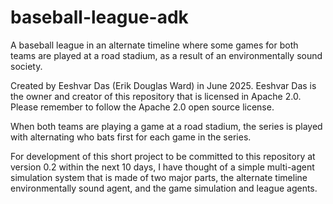 # baseball-league-adk
A baseball league in an alternate timeline where some games for both teams are played at a road stadium, as a result of an environmentally sound society.

Created by Eeshvar Das (Erik Douglas Ward) in June 2025. Eeshvar Das is the owner and creator of this repository that is licensed in Apache 2.0. Please remember to follow the Apache 2.0 open source license.

When both teams are playing a game at a road stadium, the series is played with alternating who bats first for each game in the series.

For development of this short project to be committed to this repository at version 0.2 within the next 10 days, I have thought of a simple multi-agent simulation system that is made of two major parts, the alternate timeline environmentally sound agent, and the game simulation and league agents.
